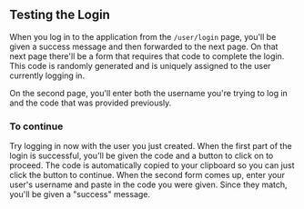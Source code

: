 ## Testing the Login

When you log in to the application from the `/user/login` page, you'll be given a success message and then forwarded to the next page. On that next page there'll be a form that requires that code to complete the login. This code is randomly generated and is uniquely assigned to the user currently logging in.

On the second page, you'll enter both the username you're trying to log in and the code that was provided previously.

### To continue

Try logging in now with the user you just created. When the first part of the login is successful, you'll be given the code and a button to click on to proceed. The code is automatically copied to your clipboard so you can just click the button to continue. When the second form comes up, enter your user's username and paste in the code you were given. Since they match, you'll be given a "success" message.
